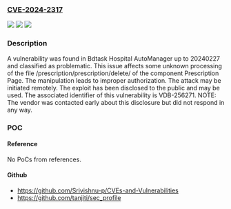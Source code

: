 ### [CVE-2024-2317](https://cve.mitre.org/cgi-bin/cvename.cgi?name=CVE-2024-2317)
![](https://img.shields.io/static/v1?label=Product&message=Hospital%20AutoManager&color=blue)
![](https://img.shields.io/static/v1?label=Version&message=%3D%2020240227%20&color=brighgreen)
![](https://img.shields.io/static/v1?label=Vulnerability&message=CWE-285%20Improper%20Authorization&color=brighgreen)

### Description

A vulnerability was found in Bdtask Hospital AutoManager up to 20240227 and classified as problematic. This issue affects some unknown processing of the file /prescription/prescription/delete/ of the component Prescription Page. The manipulation leads to improper authorization. The attack may be initiated remotely. The exploit has been disclosed to the public and may be used. The associated identifier of this vulnerability is VDB-256271. NOTE: The vendor was contacted early about this disclosure but did not respond in any way.

### POC

#### Reference
No PoCs from references.

#### Github
- https://github.com/Srivishnu-p/CVEs-and-Vulnerabilities
- https://github.com/tanjiti/sec_profile

